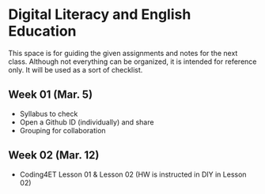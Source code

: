 # Digital Literacy and English Education
This space is for guiding the given assignments and notes for the next class. Although not everything can be organized, it is intended for reference only. It will be used as a sort of checklist.

## Week 01 (Mar. 5)

+ Syllabus to check
+ Open a Github ID (individually) and share
+ Grouping for collaboration

## Week 02 (Mar. 12)

+ Coding4ET Lesson 01 & Lesson 02 (HW is instructed in DIY in Lesson 02)
